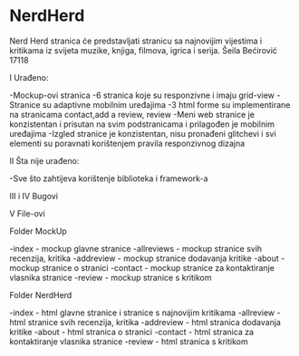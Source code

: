 ﻿# NerdHerd
Nerd Herd stranica će predstavljati stranicu sa najnovijim vijestima i kritikama iz svijeta muzike, knjiga, filmova, igrica i serija. Šeila Bećirović 17118

I Urađeno:

-Mockup-ovi stranica
-6 stranica koje su responzivne i imaju grid-view
-Stranice su adaptivne mobilnim uređajima
-3 html forme su implementirane na stranicama contact,add a review, review
-Meni web stranice je konzistentan i prisutan na svim podstranicama i prilagođen je mobilnim uređajima
-Izgled stranice je konzistentan, nisu pronađeni glitchevi i svi elementi su poravnati korištenjem pravila responzivnog dizajna

II Šta nije urađeno:

-Sve što zahtijeva korištenje biblioteka i framework-a

III i IV Bugovi

V File-ovi


Folder MockUp 

-index - mockup glavne stranice
-allreviews - mockup stranice svih recenzija, kritika
-addreview - mockup stranice dodavanja kritike
-about - mockup stranice o stranici 
-contact - mockup stranice za kontaktiranje vlasnika stranice
-review - mockup stranice s kritikom


Folder NerdHerd

-index - html glavne stranice i stranice s najnovijim kritikama
-allreview -  html stranice svih recenzija, kritika
-addreview -  html stranica dodavanja kritike
-about - html stranica o stranici 
-contact - html stranica za kontaktiranje vlasnika stranice
-review - html stranica s kritikom
